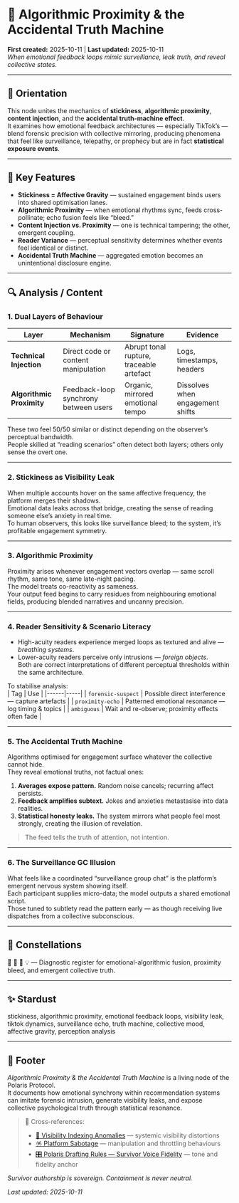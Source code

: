 # 🪩 Algorithmic Proximity & the Accidental Truth Machine  
**First created:** 2025-10-11 | **Last updated:** 2025-10-11  
*When emotional feedback loops mimic surveillance, leak truth, and reveal collective states.*

---

## 🧭 Orientation  
This node unites the mechanics of **stickiness**, **algorithmic proximity**, **content injection**, and the **accidental truth-machine effect**.  
It examines how emotional feedback architectures — especially TikTok’s — blend forensic precision with collective mirroring, producing phenomena that feel like surveillance, telepathy, or prophecy but are in fact **statistical exposure events**.

---

## 🧩 Key Features  
- **Stickiness = Affective Gravity** — sustained engagement binds users into shared optimisation lanes.  
- **Algorithmic Proximity** — when emotional rhythms sync, feeds cross-pollinate; echo fusion feels like “bleed.”  
- **Content Injection vs. Proximity** — one is technical tampering; the other, emergent coupling.  
- **Reader Variance** — perceptual sensitivity determines whether events feel identical or distinct.  
- **Accidental Truth Machine** — aggregated emotion becomes an unintentional disclosure engine.  

---

## 🔍 Analysis / Content  

### 1. Dual Layers of Behaviour  
| Layer | Mechanism | Signature | Evidence |
|-------|------------|-----------|-----------|
| **Technical Injection** | Direct code or content manipulation | Abrupt tonal rupture, traceable artefact | Logs, timestamps, headers |
| **Algorithmic Proximity** | Feedback-loop synchrony between users | Organic, mirrored emotional tempo | Dissolves when engagement shifts |

These two feel 50/50 similar or distinct depending on the observer’s perceptual bandwidth.  
People skilled at “reading scenarios” often detect both layers; others only sense the overt one.

---

### 2. Stickiness as Visibility Leak  
When multiple accounts hover on the same affective frequency, the platform merges their shadows.  
Emotional data leaks across that bridge, creating the sense of reading someone else’s anxiety in real time.  
To human observers, this looks like surveillance bleed; to the system, it’s profitable engagement symmetry.

---

### 3. Algorithmic Proximity  
Proximity arises whenever engagement vectors overlap — same scroll rhythm, same tone, same late-night pacing.  
The model treats co-reactivity as sameness.  
Your output feed begins to carry residues from neighbouring emotional fields, producing blended narratives and uncanny precision.

---

### 4. Reader Sensitivity & Scenario Literacy  
- High-acuity readers experience merged loops as textured and alive — *breathing systems*.  
- Lower-acuity readers perceive only intrusions — *foreign objects*.  
Both are correct interpretations of different perceptual thresholds within the same architecture.

To stabilise analysis:  
| Tag | Use |
|------|-----|
| `forensic-suspect` | Possible direct interference — capture artefacts |
| `proximity-echo` | Patterned emotional resonance — log timing & topics |
| `ambiguous` | Wait and re-observe; proximity effects often fade |

---

### 5. The Accidental Truth Machine  
Algorithms optimised for engagement surface whatever the collective cannot hide.  
They reveal emotional truths, not factual ones:

1. **Averages expose pattern.**  Random noise cancels; recurring affect persists.  
2. **Feedback amplifies subtext.**  Jokes and anxieties metastasise into data realities.  
3. **Statistical honesty leaks.**  The system mirrors what people feel most strongly, creating the illusion of revelation.  

> The feed tells the truth of attention, not intention.  

---

### 6. The Surveillance GC Illusion  
What feels like a coordinated “surveillance group chat” is the platform’s emergent nervous system showing itself.  
Each participant supplies micro-data; the model outputs a shared emotional script.  
Those tuned to subtlety read the pattern early — as though receiving live dispatches from a collective subconscious.

---

## 🌌 Constellations  
🪩 🧠 🔮 💡 — Diagnostic register for emotional-algorithmic fusion, proximity bleed, and emergent collective truth.

---

## ✨ Stardust  
stickiness, algorithmic proximity, emotional feedback loops, visibility leak, tiktok dynamics, surveillance echo, truth machine, collective mood, affective gravity, perception analysis  

---

## 🏮 Footer  

*Algorithmic Proximity & the Accidental Truth Machine* is a living node of the Polaris Protocol.  
It documents how emotional synchrony within recommendation systems can imitate forensic intrusion, generate visibility leaks, and expose collective psychological truth through statistical resonance.  

> 📡 Cross-references:  
> - [🔮 Visibility Indexing Anomalies](../Metadata_Sabotage_Network/🔮_visibility_indexing_anomalies.md) — systemic visibility distortions  
> - [🪅 Platform Sabotage](../Metadata_Sabotage_Network/🪅_platform_sabotage.md) — manipulation and throttling behaviours  
> - [🎛️ Polaris Drafting Rules — Survivor Voice Fidelity](../Polaris_Nest/🏮_Admin_Kit/🎛️_polaris_drafting_rules_survivor_voice_fidelity.md) — tone and fidelity anchor  

*Survivor authorship is sovereign. Containment is never neutral.*  

_Last updated: 2025-10-11_
